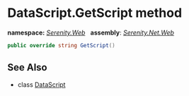 # DataScript.GetScript method
**namespace:** *[Serenity.Web](../../README.md#serenity.web-namespace)*   **assembly**: *[Serenity.Net.Web](../../README.md)*

```csharp
public override string GetScript()
```

## See Also

* class [DataScript](../DataScript.md)